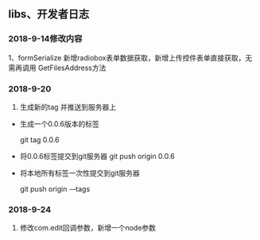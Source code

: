 ## libs、开发者日志


### 2018-9-14修改内容

1、formSerialize 新增radiobox表单数据获取，新增上传控件表单直接获取，无需再调用 GetFilesAddress方法

###  2018-9-20
 1. 生成新的tag 并推送到服务器上

* 生成一个0.0.6版本的标签

    git tag 0.0.6

* 将0.0.6标签提交到git服务器
     git push origin 0.0.6

* 将本地所有标签一次性提交到git服务器

    git push origin -–tags

### 2018-9-24
1. 修改com.edit回调参数，新增一个node参数
